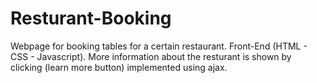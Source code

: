 # Resturant-Booking
Webpage for booking tables for a certain restaurant.
Front-End (HTML - CSS - Javascript).
More information about the resturant is shown by clicking (learn more button) implemented using ajax.
